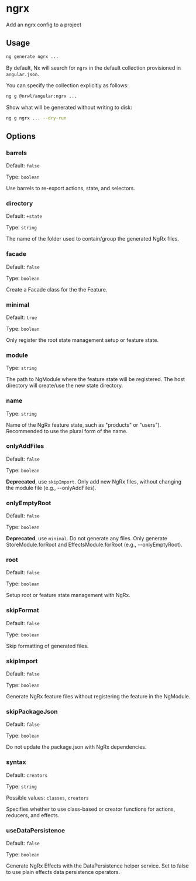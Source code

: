 # ngrx

Add an ngrx config to a project

## Usage

```bash
ng generate ngrx ...
```

By default, Nx will search for `ngrx` in the default collection provisioned in `angular.json`.

You can specify the collection explicitly as follows:

```bash
ng g @nrwl/angular:ngrx ...
```

Show what will be generated without writing to disk:

```bash
ng g ngrx ... --dry-run
```

## Options

### barrels

Default: `false`

Type: `boolean`

Use barrels to re-export actions, state, and selectors.

### directory

Default: `+state`

Type: `string`

The name of the folder used to contain/group the generated NgRx files.

### facade

Default: `false`

Type: `boolean`

Create a Facade class for the the Feature.

### minimal

Default: `true`

Type: `boolean`

Only register the root state management setup or feature state.

### module

Type: `string`

The path to NgModule where the feature state will be registered. The host directory will create/use the new state directory.

### name

Type: `string`

Name of the NgRx feature state, such as "products" or "users"). Recommended to use the plural form of the name.

### onlyAddFiles

Default: `false`

Type: `boolean`

**Deprecated**, use `skipImport`. Only add new NgRx files, without changing the module file (e.g., --onlyAddFiles).

### onlyEmptyRoot

Default: `false`

Type: `boolean`

**Deprecated**, use `minimal`. Do not generate any files. Only generate StoreModule.forRoot and EffectsModule.forRoot (e.g., --onlyEmptyRoot).

### root

Default: `false`

Type: `boolean`

Setup root or feature state management with NgRx.

### skipFormat

Default: `false`

Type: `boolean`

Skip formatting of generated files.

### skipImport

Default: `false`

Type: `boolean`

Generate NgRx feature files without registering the feature in the NgModule.

### skipPackageJson

Default: `false`

Type: `boolean`

Do not update the package.json with NgRx dependencies.

### syntax

Default: `creators`

Type: `string`

Possible values: `classes`, `creators`

Specifies whether to use class-based or creator functions for actions, reducers, and effects.

### useDataPersistence

Default: `false`

Type: `boolean`

Generate NgRx Effects with the DataPersistence helper service. Set to false to use plain effects data persistence operators.
